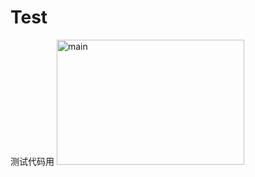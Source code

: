 # Test
测试代码用
<img src="https://github.com/codingbubble/CustomViewStudyDemo/blob/master/screenshot/pic/main.png" width = "300" height = "200" alt="main"/>
